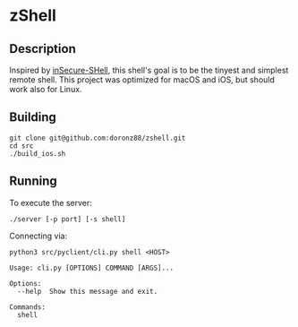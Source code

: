 # zShell

## Description

Inspired by [inSecure-SHell](https://github.com/fffaraz/inSecure-SHell), this shell's goal is to be the tinyest and simplest remote shell.
This project was optimized for macOS and iOS, but should work also for Linux.

## Building

```shell
git clone git@github.com:doronz88/zshell.git
cd src
./build_ios.sh
```

## Running

To execute the server:

```shell
./server [-p port] [-s shell]
```

Connecting via:

```shell
python3 src/pyclient/cli.py shell <HOST>
```

```
Usage: cli.py [OPTIONS] COMMAND [ARGS]...

Options:
  --help  Show this message and exit.

Commands:
  shell
```
